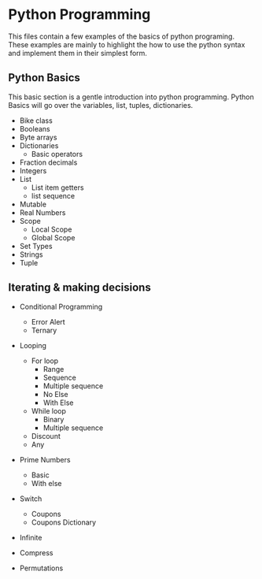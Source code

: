 # Python Programming

This files contain a few examples of the basics of python programing. 
These examples are mainly to highlight the how to use the python syntax and implement them in their simplest form.  

## Python Basics
This basic section is a gentle introduction into python programming. Python Basics will go over the variables, list, tuples,
dictionaries. 
* Bike class
* Booleans
* Byte arrays
* Dictionaries
    * Basic operators
* Fraction decimals
* Integers
* List
    * List item getters
    * list sequence
 * Mutable
 * Real Numbers
 * Scope
    *  Local Scope
    *  Global Scope
  * Set Types
  * Strings
  * Tuple
  
  ## Iterating & making decisions 
  
  * Conditional Programming 
    * Error Alert
    * Ternary
   * Looping
        * For loop 
            * Range
            * Sequence
            * Multiple sequence
            * No Else
            * With Else
        * While loop
            * Binary
            * Multiple sequence
        * Discount
        * Any
       
   * Prime Numbers
        * Basic
        * With else
   * Switch
        * Coupons
        * Coupons Dictionary
   * Infinite
   * Compress
   * Permutations
    
